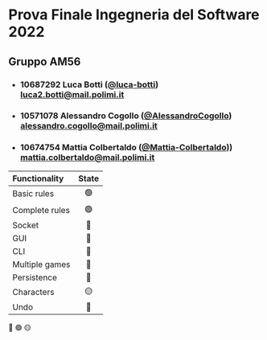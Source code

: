 # Prova Finale Ingegneria del Software 2022
## Gruppo AM56

- ###   10687292    Luca Botti ([@luca-botti](https://github.com/luca-botti))<br>luca2.botti@mail.polimi.it
- ###   10571078    Alessandro Cogollo ([@AlessandroCogollo](https://github.com/AlessandroCogollo))<br>alessandro.cogollo@mail.polimi.it
- ###   10674754	  Mattia Colbertaldo ([@Mattia-Colbertaldo](https://github.com/Mattia-Colbertaldo)))<br>mattia.colbertaldo@mail.polimi.it

| Functionality    	|                 State                   |
|:---------------------|:---------------------------------------:|
| Basic rules      	| 🟢 |
| Complete rules   	| 🟢 |
| Socket           	| 🔴 |
| GUI              	| 🔴 |
| CLI              	| 🔴 |
| Multiple games   	| 🔴 |
| Persistence		| 🔴 |
| Characters		| 🟡 |
| Undo             	| 🔴 |

🔴
🟢
🟡

